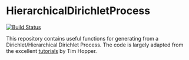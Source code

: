 # HierarchicalDirichletProcess

[![Build Status](https://travis-ci.com/tachukao/HierarchicalDirichletProcess.jl.svg?branch=main)](https://travis-ci.com/tachukao/HierarchicalDirichletProcess.jl)

This repository contains useful functions for generating from a Dirichlet/Hierarchical Dirichlet Process. 
The code is largely adapted from the excellent [tutorials](https://dp.tdhopper.com/) by Tim Hopper.
